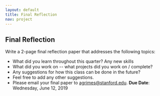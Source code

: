 ```yaml
---
layout: default
title: Final Reflection 
nav: project
---
```


## Final Reflection 
Write a 2-page final reflection paper that addresses the following topics:
- What did you learn throughout this quarter? Any new skills
- What did you work on -- what projects did you work on / complete?
- Any suggestions for how this class can be done in the future?
- Feel free to add any other suggestions.
- Please email your final paper to agrimes@stanford.edu.
**Due Date**: Wednesday, June 12, 2019
